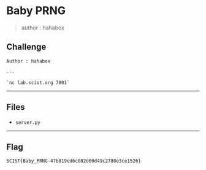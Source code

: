 # Baby PRNG
> author : hahabox

## Challenge
```
Author : hahabox

---

`nc lab.scist.org 7001`
```

---
## Files
- `server.py`

---
## Flag
```
SCIST{Baby_PRNG-47b819ed6c082d00d49c2780e3ce1526}
```